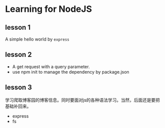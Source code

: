 # Learning for NodeJS

## lesson 1
A simple hello world by `express`

## lesson 2
- A get request with a query parameter.
- use npm init to manage the dependency by package.json

## lesson 3
学习爬取博客园的博客信息。同时要面对js的各种语法学习。当然，后面还是要把基础补回来。
- express
- fs

